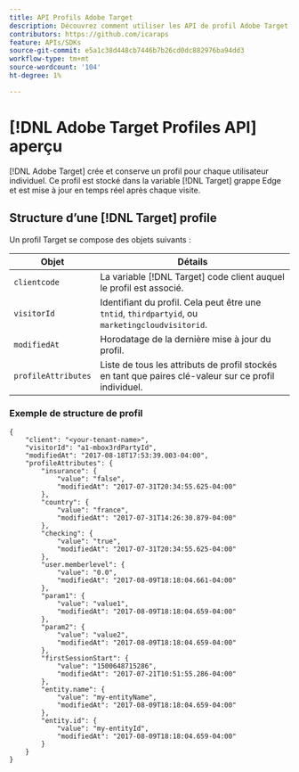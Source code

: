 ```yaml
---
title: API Profils Adobe Target
description: Découvrez comment utiliser les API de profil Adobe Target pour envoyer des données de visiteur à [!DNL Target].
contributors: https://github.com/icaraps
feature: APIs/SDKs
source-git-commit: e5a1c38d448cb7446b7b26cd0dc882976ba94dd3
workflow-type: tm+mt
source-wordcount: '104'
ht-degree: 1%

---
```


# [!DNL Adobe Target Profiles API] aperçu

[!DNL Adobe Target] crée et conserve un profil pour chaque utilisateur individuel. Ce profil est stocké dans la variable [!DNL Target] grappe Edge et est mise à jour en temps réel après chaque visite.

## Structure d’une [!DNL Target] profile

Un profil Target se compose des objets suivants :

| Objet | Détails |
| --- | --- |
| `clientcode` | La variable [!DNL Target] code client auquel le profil est associé. |
| `visitorId` | Identifiant du profil. Cela peut être une `tntid`, `thirdpartyid`, ou `marketingcloudvisitorid`. |
| `modifiedAt` | Horodatage de la dernière mise à jour du profil. |
| `profileAttributes` | Liste de tous les attributs de profil stockés en tant que paires clé-valeur sur ce profil individuel. |

### Exemple de structure de profil

```
{
    "client": "<your-tenant-name>",
    "visitorId": "a1-mbox3rdPartyId",
    "modifiedAt": "2017-08-18T17:53:39.003-04:00",
    "profileAttributes": {
        "insurance": {
            "value": "false",
            "modifiedAt": "2017-07-31T20:34:55.625-04:00"
        },
        "country": {
            "value": "france",
            "modifiedAt": "2017-07-31T14:26:30.879-04:00"
        },
        "checking": {
            "value": "true",
            "modifiedAt": "2017-07-31T20:34:55.625-04:00"
        },
        "user.memberlevel": {
            "value": "0.0",
            "modifiedAt": "2017-08-09T18:18:04.661-04:00"
        },
        "param1": {
            "value": "value1",
            "modifiedAt": "2017-08-09T18:18:04.659-04:00"
        },
        "param2": {
            "value": "value2",
            "modifiedAt": "2017-08-09T18:18:04.659-04:00"
        },
        "firstSessionStart": {
            "value": "1500648715286",
            "modifiedAt": "2017-07-21T10:51:55.286-04:00"
        },
        "entity.name": {
            "value": "my-entityName",
            "modifiedAt": "2017-08-09T18:18:04.659-04:00"
        },
        "entity.id": {
            "value": "my-entityId",
            "modifiedAt": "2017-08-09T18:18:04.659-04:00"
        }
    }
}
```
